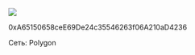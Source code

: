 ![](https://notabug.org/fftcc/Buy-me-a-coffee/raw/main/polygon/qr-polygon.png)

0xA65150658ceE69De24c35546263f06A210aD4236

Сеть: Polygon